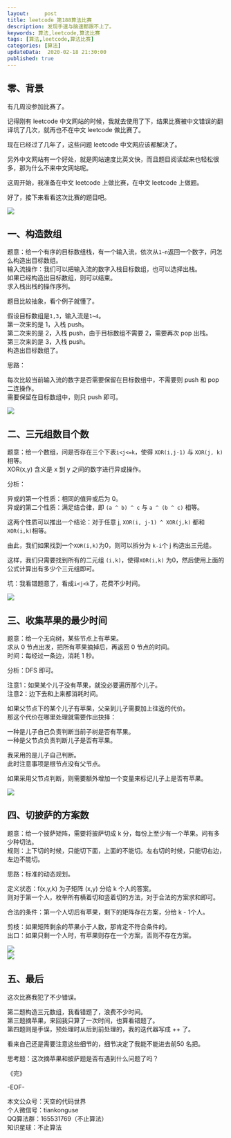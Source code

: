 ```yaml
---   
layout:     post  
title: leetcode 第188算法比赛
description: 发现手速与脑速都跟不上了。  
keywords: 算法,leetcode,算法比赛  
tags: [算法,leetcode,算法比赛]    
categories: [算法]  
updateData:  2020-02-18 21:30:00  
published: true  
---  
```



## 零、背景  

有几周没参加比赛了。  


记得刚有 leetcode 中文网站的时候，我就去使用了下，结果比赛被中文错误的翻译坑了几次，就再也不在中文 leetcode 做比赛了。  


现在已经过了几年了，这些问题 leetcode 中文网应该都解决了。  


另外中文网站有一个好处，就是网站速度比英文快，而且题目阅读起来也轻松很多，那为什么不来中文网站呢。  


这周开始，我准备在中文 leetcode 上做比赛，在中文 leetcode 上做题。  


好了，接下来看看这次比赛的题目吧。  


![](http://res2020.tiankonguse.com/images/2020/05/10/001.png)  


## 一、构造数组  


题意：给一个有序的目标数组栈，有一个输入流，依次从`1~n`返回一个数字，问怎么构造出目标数组。  
输入流操作：我们可以把输入流的数字入栈目标数组，也可以选择出栈。  
如果已经构造出目标数组，则可以结束。  
求入栈出栈的操作序列。  


题目比较抽象，看个例子就懂了。  


假设目标数组是`1,3`，输入流是`1~4`。  
第一次来的是 1，入栈 push。  
第二次来的是 2，入栈 push，由于目标数组不需要 2，需要再次 pop 出栈。  
第三次来的是 3，入栈 push。  
构造出目标数组了。  


思路：  


每次比较当前输入流的数字是否需要保留在目标数组中，不需要则 push 和 pop 二连操作。  
需要保留在目标数组中，则只 push 即可。  


![](http://res2020.tiankonguse.com/images/2020/05/10/002.png)  


## 二、三元组数目个数  


题意：给一个数组，问是否存在三个下表`i<j<=k`，使得 `XOR(i,j-1)` 与 `XOR(j, k)` 相等。  
XOR(x,y) 含义是 x 到 y 之间的数字进行异或操作。  


分析：  


异或的第一个性质：相同的值异或后为 0。  
异或的第二个性质：满足结合律，即 `(a ^ b) ^ c` 与 `a ^ (b ^ c)` 相等。  


这两个性质可以推出一个结论：对于任意 j, `XOR(i, j-1) ^ XOR(j,k)`  都和 `XOR(i,k)`相等。  


由此，我们如果找到一个`XOR(i,k)`为0，则可以拆分为 `k-i`个 j 构造出三元组。  


这样，我们只需要找到所有的二元组 `(i,k)`，使得`XOR(i,k)` 为0，然后使用上面的公式计算出有多少个三元组即可。



坑：我看错题意了，看成`i<j<k`了，花费不少时间。  



![](http://res2020.tiankonguse.com/images/2020/05/10/003.png)  


## 三、收集苹果的最少时间  


题意：给一个无向树，某些节点上有苹果。  
求从 0 节点出发，把所有苹果摘掉后，再返回 0 节点的时间。  
时间：每经过一条边，消耗 1 秒。  


分析：DFS 即可。  


注意1：如果某个儿子没有苹果，就没必要遍历那个儿子。  
注意2：边下去和上来都消耗时间。  


如果父节点下的某个儿子有苹果，父亲到儿子需要加上往返的代价。  
那这个代价在哪里处理就需要作出抉择：  


一种是儿子自己负责判断当前子树是否有苹果。  
一种是父节点负责判断儿子是否有苹果。  


我采用的是儿子自己判断。  
此时注意事项是根节点没有父节点。  


如果采用父节点判断，则需要额外增加一个变量来标记儿子上是否有苹果。  



![](http://res2020.tiankonguse.com/images/2020/05/10/004.png)  


## 四、切披萨的方案数  


题意：给一个披萨矩阵，需要将披萨切成 k 分，每份上至少有一个苹果。问有多少种切法。  
规则：上下切的时候，只能切下面，上面的不能切。左右切的时候，只能切右边，左边不能切。  


思路：标准的动态规划。  


定义状态：f(x,y,k) 为子矩阵 (x,y) 分给 k 个人的答案。  
则对于第一个人，枚举所有横着切和竖着切的方法，对于合法的方案求和即可。  


合法的条件：第一个人切后有苹果，剩下的矩阵存在方案，分给 k - 1个人。  


剪枝：如果矩阵剩余的苹果小于人数，那肯定不符合条件的。  
出口：如果只剩一个人时，有苹果则存在一个方案，否则不存在方案。  



![](http://res2020.tiankonguse.com/images/2020/05/10/005.png)  
![](http://res2020.tiankonguse.com/images/2020/05/10/006.png)  


## 五、最后  


这次比赛我犯了不少错误。  



第二题构造三元数组，我看错题了，浪费不少时间。  
第三题摘苹果，来回我只算了一次时间，也算看错题了。  
第四题则是手误，预处理时从后到前处理的，我的迭代器写成 ++ 了。  


看来自己还是需要注意这些细节的，细节决定了我能不能进去前50 名把。  


思考题：这次摘苹果和披萨题是否有遇到什么问题了吗？  


《完》  


-EOF-  



本文公众号：天空的代码世界  
个人微信号：tiankonguse  
QQ算法群：165531769（不止算法）  
知识星球：不止算法  

